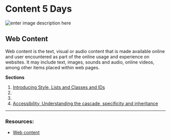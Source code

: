 # Content 5 Days

![enter image description here](https://www.asioso.com/blogs/articles/Blogreihe%20Content-Marketing/content-marketing-symbols.png)

## Web Content

Web content is the text, visual or audio content that is made available online and user encountered as part of the online usage and experience on websites. It may include text, images, sounds and audio, online videos, among other items placed within web pages.


**Sections**

1.  [Introducing Style, Lists and Classes and IDs](https://github.com/FBWE22-E08/UIB-Lessons/tree/main/2-Content/1-Introducing%20Style%2C%20Lists%20and%20Classes%20and%20IDs) 
2.  []() 
3.  []() 
4.  [Accessibility, Understanding the cascade, specificity and inheritance](https://github.com/FBWE22-E08/UIB-Lessons/tree/main/2-Content/4-accessibility%2C%20Understanding%20the%20cascade%2C%20specificity%20and%20inheritance) 

---

### Resources:

- [Web content](https://en.wikipedia.org/wiki/Web_content)


